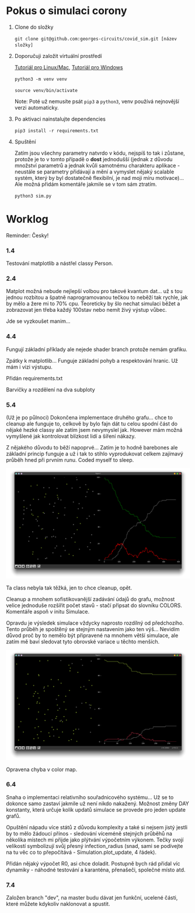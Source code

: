 # Pokus o simulaci corony
1. Clone do složky
    
    ```git clone git@github.com:georges-circuits/covid_sim.git [název složky]```

2. Doporučuji založit virtuální prostředí
    
    [Tutoriál pro Linux/Mac](https://www.youtube.com/watch?v=Kg1Yvry_Ydk), [Tutoriál pro Windows](https://www.youtube.com/watch?v=APOPm01BVrk)

    ```python3 -m venv venv```

    ```source venv/bin/activate```

    Note: Poté už nemusíte psát ```pip3``` a ```python3```, venv používá nejnovější verzi automaticky.

3. Po aktivaci nainstalujte dependencies
    
    ```pip3 install -r requirements.txt ```

4. Spuštění
    
    Zatím jsou všechny parametry natvrdo v kódu, nejspíš to tak i zůstane, protože je to v tomto případě o **dost** jednodušší (jednak z důvodu množství parametrů a jednak kvůli samotnému charakteru aplikace - neustále se parametry přidávají a mění a vymyslet nějaký scalable systém, který by byl dostatečně flexibilní, je nad moji míru motivace)... Ale možná přidám komentáře jakmile se v tom sám ztratím.

    ```python3 sim.py```

# Worklog
Reminder: Česky!

### 1.4
Testování matplotlib a nástřel classy Person.

### 2.4
Matplot možná nebude nejlepší volbou pro takové kvantum dat... už s tou jednou rozbitou a špatně naprogramovanou tečkou to neběží tak rychle, jak by mělo a žere mi to 70% cpu. Teoreticky by šlo nechat simulaci běžet a zobrazovat jen třeba každý 100stav nebo nemít živý výstup vůbec.

Jde se vyzkoušet manim...

### 4.4
Fungují základní příklady ale nejede shader branch protože nemám grafiku.

Zpátky k matplotlib...
Funguje základní pohyb a respektování hranic.
Už mám i vizi výstupu.

Přidán requirements.txt

Barvičky a rozdělení na dva subploty

### 5.4
(Už je po půlnoci)
Dokončena implementace druhého grafu... chce to cleanup ale funguje to, celkově by bylo fajn dát tu celou spodní část do nějaké hezké classy ale zatím jsem nevymyslel jak. However mám možná vymyšlené jak kontrolovat blízkost lidí a šíření nákazy.

Z nějakého důvodu to běží napoprvé... Zatím je to hodně barebones ale základní princip funguje a už i tak to stihlo vyprodukovat celkem zajímavý průběh hned při prvním runu. Coded myself to sleep.

![first run](samples/first_run.png)

Ta class nebyla tak těžká, jen to chce cleanup, opět.

Cleanup a mnohem sofistikovanější zadávání údajů do grafu, možnost velice jednoduše rozšířit počet stavů - stačí připsat do slovníku COLORS. Komentáře aspoň v initu Simulace.

Opravdu je výsledek simulace vždycky naprosto rozdílný od předchozího. Tento průběh je spoštěný se stejným nastavením jako ten výš... Nevidím důvod proč by to nemělo být připravené na mnohem větší simulace, ale zatím mě baví sledovat tyto obrovské variace u těchto menších.

![nth run](samples/same_settings_as_first.png)

Opravena chyba v color map.

### 6.4
Snaha o implementaci relativního souřadnicového systému... Už se to dokonce samo zastaví jakmile už není nikdo nakažený. Možnost změny DAY konstanty, která určuje kolik updatů simulace se provede pro jeden update grafů.

Opuštění nápadu více států z důvodu komplexity a také si nejsem jistý jestli by to mělo žádoucí přínos - sledování víceméně stejných průběhů na několika místech mi přijde jako plýtvání výpočetním výkonem. Tečky svojí velikostí symbolizují svůj přesný infection_radius (snad, sami se podívejte na tu věc co to přepočítává - Simulation.plot_update, 4 řádek).

Přidán nějaký výpočet R0, asi chce doladit. Postupně bych rád přidal víc dynamiky - náhodné testování a karanténa, přenašeči, společné místo atd.

### 7.4
Založen branch "dev", na master budu dávat jen funkční, ucelené části, které můžete kdykoliv naklonovat a spustit.